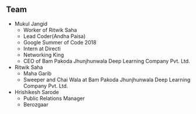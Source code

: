 ## Team
- Mukul Jangid
  - Worker of Ritwik Saha
  - Lead Coder(Andha Paisa)
  - Google Summer of Code 2018
  - Intern at Directi
  - Networking King
  - CEO of Bam Pakoda Jhunjhunwala Deep Learning Company Pvt. Ltd.
- Ritwik Saha
  - Maha Garib
  - Sweeper and Chai Wala at Bam Pakoda Jhunjhunwala Deep Learning Company Pvt. Ltd.
- Hrishikesh Sarode
  - Public Relations Manager
  - Berozgaar
